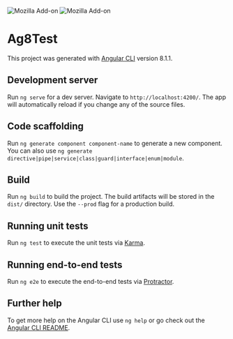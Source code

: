 ![Mozilla Add-on](https://img.shields.io/badge/dynamic/json.svg?style=flat&logo=appveyor&label=Version&prefix=v.&query=version&url=https%3A%2F%2Fraw.githubusercontent.com%2FToso82%2FAg8-Test%2Fmaster%2Fpackage.json)
![Mozilla Add-on](https://img.shields.io/badge/dynamic/json.svg?style=flat&logo=appveyor&label=rxjs&query=dependencies/rxjs&url=https%3A%2F%2Fraw.githubusercontent.com%2FToso82%2FAg8-Test%2Fmaster%2Fpackage.json)


# Ag8Test

This project was generated with [Angular CLI](https://github.com/angular/angular-cli) version 8.1.1.

## Development server

Run `ng serve` for a dev server. Navigate to `http://localhost:4200/`. The app will automatically reload if you change any of the source files.

## Code scaffolding

Run `ng generate component component-name` to generate a new component. You can also use `ng generate directive|pipe|service|class|guard|interface|enum|module`.

## Build

Run `ng build` to build the project. The build artifacts will be stored in the `dist/` directory. Use the `--prod` flag for a production build.

## Running unit tests

Run `ng test` to execute the unit tests via [Karma](https://karma-runner.github.io).

## Running end-to-end tests

Run `ng e2e` to execute the end-to-end tests via [Protractor](http://www.protractortest.org/).

## Further help

To get more help on the Angular CLI use `ng help` or go check out the [Angular CLI README](https://github.com/angular/angular-cli/blob/master/README.md).
